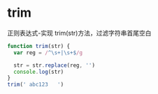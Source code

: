 # trim

正则表达式-实现 trim(str)方法，过滤字符串首尾空白

```js
function trim(str) {
  var reg = /^\s+|\s+$/g

  str = str.replace(reg, '')
  console.log(str)
}
trim(' abc123   ')
```
